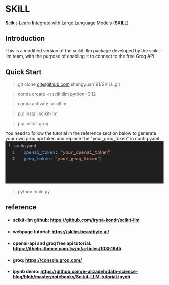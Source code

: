 # SKILL
**S**ci**k**it-Learn **I**ntegrate with **L**arge **L**anguage Models (**SKILL**)

## Introduction
This is a modified version of the scikit-llm package developed by the scikit-llm team, with the purpose of enabling it to connect to the free Groq API.

## Quick Start
> git clone git@github.com:shangyuan191/SKILL.git

> conda create -n scikitllm python=3.12

> conda activate scikitllm

> pip install scikit-llm

> pip install groq

You need to follow the tutorial in the reference section below to generate your own groq api token and replace the "your_groq_token" in config.yaml
![alt text](image.png)
> python main.py

## reference
* #### scikit-llm github: https://github.com/iryna-kondr/scikit-llm
* #### webpage tutorial: https://skllm.beastbyte.ai/
* #### openai-api and groq free api tutorial: https://ithelp.ithome.com.tw/m/articles/10351845
* #### groq: https://console.groq.com/
* #### ipynb demo: https://github.com/e-alizadeh/data-science-blog/blob/master/notebooks/Scikit-LLM-tutorial.ipynb
